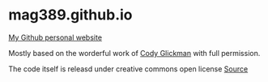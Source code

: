 # mag389.github.io
[My Github personal website](https://mag389.github.io/)

Mostly based on the worderful work of [Cody Glickman](https://github.com/glickmac/glickmac.github.io) with full permission.

The code itself is releasd under creative commons open license [Source](http://creativecommons.org/licenses/by/3.0/)



